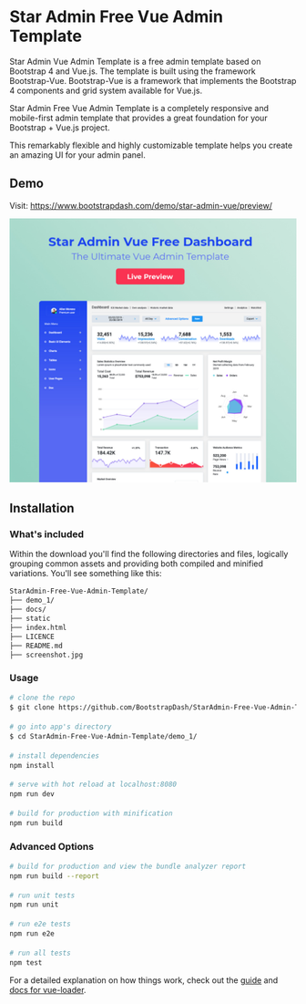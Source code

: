 # Star Admin Free Vue Admin Template


Star Admin Vue Admin Template is a free admin template based on Bootstrap 4 and Vue.js. The template is built using the framework Bootstrap-Vue. Bootstrap-Vue is a framework that implements the Bootstrap 4 components and grid system available for Vue.js.

Star Admin Free Vue Admin Template is a completely responsive and mobile-first admin template that provides a great foundation for your Bootstrap + Vue.js project.

This remarkably flexible and highly customizable template helps you create an amazing UI for your admin panel.

## Demo

Visit: https://www.bootstrapdash.com/demo/star-admin-vue/preview/

[![N|Solid](screenshot.jpg)](https://www.bootstrapdash.com/demo/star-admin-vue/preview/)

## Installation

### What's included

Within the download you'll find the following directories and files, logically grouping common assets and providing both compiled and minified variations. You'll see something like this:

```
StarAdmin-Free-Vue-Admin-Template/
├── demo_1/
├── docs/
├── static
├── index.html
├── LICENCE
├── README.md
├── screenshot.jpg

```

### Usage

``` bash
# clone the repo
$ git clone https://github.com/BootstrapDash/StarAdmin-Free-Vue-Admin-Template.git

# go into app's directory
$ cd StarAdmin-Free-Vue-Admin-Template/demo_1/

# install dependencies
npm install

# serve with hot reload at localhost:8080
npm run dev

# build for production with minification
npm run build
```


### Advanced Options

``` bash
# build for production and view the bundle analyzer report
npm run build --report

# run unit tests
npm run unit

# run e2e tests
npm run e2e

# run all tests
npm test
```

For a detailed explanation on how things work, check out the [guide](http://vuejs-templates.github.io/webpack/) and [docs for vue-loader](http://vuejs.github.io/vue-loader).

